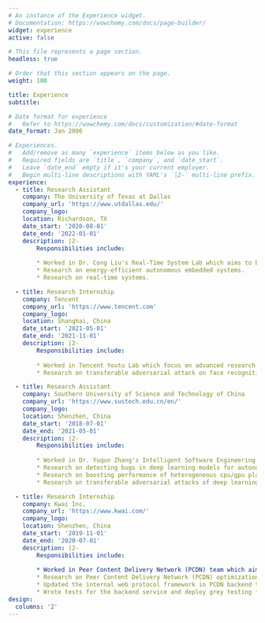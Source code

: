 ```yaml
---
# An instance of the Experience widget.
# Documentation: https://wowchemy.com/docs/page-builder/
widget: experience
active: false

# This file represents a page section.
headless: true

# Order that this section appears on the page.
weight: 100

title: Experience
subtitle:

# Date format for experience
#   Refer to https://wowchemy.com/docs/customization/#date-format
date_format: Jan 2006

# Experiences.
#   Add/remove as many `experience` items below as you like.
#   Required fields are `title`, `company`, and `date_start`.
#   Leave `date_end` empty if it's your current employer.
#   Begin multi-line descriptions with YAML's `|2-` multi-line prefix.
experience:
  - title: Research Assistant
    company: The University of Texas at Dallas
    company_url: 'https://www.utdallas.edu/'
    company_logo: 
    location: Richardson, TX
    date_start: '2020-08-01'
    date_end: '2022-01-01'
    description: |2-
        Responsibilities include:
        
        * Worked in Dr. Cong Liu's Real-Time System Lab which aims to building predictable system software for autonomous systems that take its own actions, with robotics and autonomous driving being the focused application.
        * Research on energy-efficient autonomous embedded systems.
        * Research on real-time systems.

  - title: Research Internship
    company: Tencent
    company_url: 'https://www.tencent.com'
    company_logo: 
    location: Shanghai, China
    date_start: '2021-05-01'
    date_end: '2021-11-01'
    description: |2-
        Responsibilities include:
        
        * Worked in Tencent Youtu Lab which focus on advanced research on face recognition and its applications.
        * Research on transferable adversarial attack on face recognition systems.

  - title: Research Assistant
    company: Southern University of Science and Technology of China
    company_url: 'https://www.sustech.edu.cn/en/'
    company_logo: 
    location: Shenzhen, China
    date_start: '2018-07-01'
    date_end: '2021-05-01'
    description: |2-
        Responsibilities include:
        
        * Worked in Dr. Yuqun Zhang's Intelligent Software Engineering Lab which aims to doing advanced research on software engineering and artificial intelligence.
        * Research on detecting bugs in deep learning models for autonomous embedded systems.
        * Research on boosting performance of heterogeneous cpu/gpu platforms by designing efficient algorithms for fast task mapping.
        * Research on transferable adversarial attacks of deep learning models.

  - title: Research Internship
    company: Kwai Inc.
    company_url: 'https://www.kwai.com/'
    company_logo: 
    location: Shenzhen, China
    date_start: '2019-11-01'
    date_end: '2020-07-01'
    description: |2-
        Responsibilities include:
        
        * Worked in Peer Content Delivery Network (PCDN) team which aims to develop and maintain PCDN system, involving technical stack: C++, C and Docker.
        * Research on Peer Content Delivery Network (PCDN) optimization, including system-level optimization and application-level optimization.
        * Updated the internal web protocol framework in PCDN backend to boost overall transmission speed of videos and decrease the retransmission ratio.
        * Wrote tests for the backend service and deploy grey testing for over 10000 third-party edge devices.
design:
  columns: '2'
---
```

